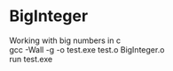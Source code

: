 # BigInteger
Working with big numbers in c  
gcc -Wall -g -o test.exe test.o BigInteger.o  
run test.exe
